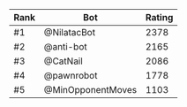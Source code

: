 Rank|Bot|Rating
---|---|---
#1|@NilatacBot|2378
#2|@anti-bot|2165
#3|@CatNail|2086
#4|@pawnrobot|1778
#5|@MinOpponentMoves|1103
